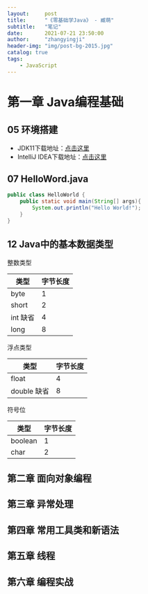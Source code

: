 ```yaml
---
layout:     post
title:      "《零基础学Java》 - 臧萌"
subtitle:   "笔记"
date:       2021-07-21 23:50:00
author:     "zhangyingji"
header-img: "img/post-bg-2015.jpg"
catalog: true
tags:
    - JavaScript
---
```


# 第一章 Java编程基础

## 05 环境搭建

- JDK11下载地址：[点击这里](https://res001.geekbang.org/tools/jdk-11.0.2_windows-x64_bin.exe)
- IntelliJ IDEA下载地址：[点击这里](https://www.jetbrains.com/idea/)

## 07 HelloWord.java

```java
public class HelloWorld {
    public static void main(String[] args){
        System.out.println("Hello World!");
    }
}
```

## 12 Java中的基本数据类型

整数类型

类型 | 字节长度
---|---
byte | 1
short | 2
int 缺省| 4 
long | 8

浮点类型

类型 | 字节长度
---|---
float | 4
double 缺省 | 8 

符号位

类型 | 字节长度
---|---
boolean | 1
char | 2

## 第二章 面向对象编程

## 第三章 异常处理

## 第四章 常用工具类和新语法

## 第五章 线程

## 第六章 编程实战
